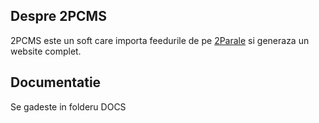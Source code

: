 ## Despre 2PCMS 

2PCMS este un soft care importa feedurile de pe [2Parale](http://www.2parale.ro/feeds/) si generaza un website complet.

## Documentatie

Se gadeste in folderu DOCS